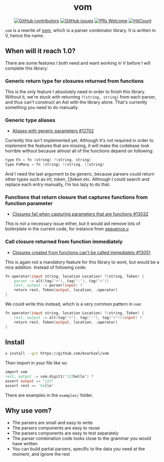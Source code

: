 <div align="center">
    <h1>vom</h1>
</div>

<div align="center">

[![GitHub contributors](https://img.shields.io/github/contributors/knarkzel/vom)](https://github.com/knarkzel/vom/graphs/contributors)
[![GitHub issues](https://img.shields.io/github/issues/knarkzel/vom)](https://github.com/knarkzel/vom/issues)
[![PRs Welcome](https://img.shields.io/badge/PRs-welcome-brightgreen.svg?style=flat-square)](https://github.com/knarkzel/vom/pulls)
[![HitCount](https://views.whatilearened.today/views/github/knarkzel/vom.svg)](https://github.com/knarkzel/vom)

</div>

`vom` is a rewrite of [nom](https://github.com/Geal/nom "nom"), which is a parser combinator library.
It is written in V, hence the name.

## When will it reach 1.0?

There are some features I both need and want working in V before I will complete this library:

### Generic return type for closures returned from functions

This is the only feature I absolutely need in order to finish this
library. Without it, we're stuck with returning `?(string, string)` from each
parser, and thus can't construct an Ast with the library alone. That's currently
something you need to do manually.

### Generic type aliases

- [Aliases with generic parameters #12702](https://github.com/vlang/v/discussions/12702 "Aliases with generic parameters #12702 ")

Currently this isn't implemented yet. Although it's not required in order to
implement the features that are missing, it will make the codebase look horrible
without because almost all of the functions depend on following:

```v
type Fn = fn (string) ?(string, string)
type FnMany = fn (string) ?(string, []string)
```

And I need the last argument to be generic, because parsers could return other
types such as int, token, []token etc. Although I could search and replace each
entry manually, I'm too lazy to do that.

### Functions that return closure that captures functions from function parameter

- [Closures fail when capturing parameters that are functions #13032](https://github.com/vlang/v/issues/13032 "Closures fail when capturing parameters that are functions #13032")

This is not a necessary issue either, but it would aid remove lots of
boilerplate in the current code, for instance from [sequence.v](https://github.com/knarkzel/vom/blob/master/sequence.v "sequence.v").

### Call closure returned from function immediately 

- [Closures created from functions can't be called immediately #13051](https://github.com/vlang/v/issues/13051 "Closures created from functions can't be called immediately #13051")

This is again not a mandatory feature for this library to work, but would be a
nice addition. Instead of following code:

```v
fn operator(input string, location Location) ?(string, Token) {
	parser := alt(tag('+'), tag('-'), tag('<'))
	rest, output := parser(input) ?
	return rest, Token{output, location, .operator}
}
```

We could write this instead, which is a very common pattern in `nom`:

```v
fn operator(input string, location Location) ?(string, Token) {
	rest, output := alt(tag('+'), tag('-'), tag('<'))(input) ?
	return rest, Token{output, location, .operator}
}
```

## Install

```bash
v install --git https://github.com/knarkzel/vom
```

Then import in your file like so:

```v
import vom
rest, output := vom.digit1('123hello') ?
assert output == '123'
assert rest == 'hello'
```

There are examples in the `examples/` folder.

## Why use vom?

- The parsers are small and easy to write
- The parsers components are easy to reuse
- The parsers components are easy to test separately
- The parser combination code looks close to the grammar you would have written
- You can build partial parsers, specific to the data you need at the moment, and ignore the rest
